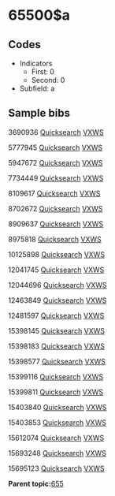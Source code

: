 # 65500$a

## Codes

-   Indicators
    -   First: 0
    -   Second: 0
-   Subfield: a

## Sample bibs

3690936 [Quicksearch](https://search.library.yale.edu/catalog/3690936) [VXWS](http://prodorbis.library.yale.edu:7014/vxws/GetHoldingsService?bibId=3690936)

5777945 [Quicksearch](https://search.library.yale.edu/catalog/5777945) [VXWS](http://prodorbis.library.yale.edu:7014/vxws/GetHoldingsService?bibId=5777945)

5947672 [Quicksearch](https://search.library.yale.edu/catalog/5947672) [VXWS](http://prodorbis.library.yale.edu:7014/vxws/GetHoldingsService?bibId=5947672)

7734449 [Quicksearch](https://search.library.yale.edu/catalog/7734449) [VXWS](http://prodorbis.library.yale.edu:7014/vxws/GetHoldingsService?bibId=7734449)

8109617 [Quicksearch](https://search.library.yale.edu/catalog/8109617) [VXWS](http://prodorbis.library.yale.edu:7014/vxws/GetHoldingsService?bibId=8109617)

8702672 [Quicksearch](https://search.library.yale.edu/catalog/8702672) [VXWS](http://prodorbis.library.yale.edu:7014/vxws/GetHoldingsService?bibId=8702672)

8909637 [Quicksearch](https://search.library.yale.edu/catalog/8909637) [VXWS](http://prodorbis.library.yale.edu:7014/vxws/GetHoldingsService?bibId=8909637)

8975818 [Quicksearch](https://search.library.yale.edu/catalog/8975818) [VXWS](http://prodorbis.library.yale.edu:7014/vxws/GetHoldingsService?bibId=8975818)

10125898 [Quicksearch](https://search.library.yale.edu/catalog/10125898) [VXWS](http://prodorbis.library.yale.edu:7014/vxws/GetHoldingsService?bibId=10125898)

12041745 [Quicksearch](https://search.library.yale.edu/catalog/12041745) [VXWS](http://prodorbis.library.yale.edu:7014/vxws/GetHoldingsService?bibId=12041745)

12044696 [Quicksearch](https://search.library.yale.edu/catalog/12044696) [VXWS](http://prodorbis.library.yale.edu:7014/vxws/GetHoldingsService?bibId=12044696)

12463849 [Quicksearch](https://search.library.yale.edu/catalog/12463849) [VXWS](http://prodorbis.library.yale.edu:7014/vxws/GetHoldingsService?bibId=12463849)

12481597 [Quicksearch](https://search.library.yale.edu/catalog/12481597) [VXWS](http://prodorbis.library.yale.edu:7014/vxws/GetHoldingsService?bibId=12481597)

15398145 [Quicksearch](https://search.library.yale.edu/catalog/15398145) [VXWS](http://prodorbis.library.yale.edu:7014/vxws/GetHoldingsService?bibId=15398145)

15398183 [Quicksearch](https://search.library.yale.edu/catalog/15398183) [VXWS](http://prodorbis.library.yale.edu:7014/vxws/GetHoldingsService?bibId=15398183)

15398577 [Quicksearch](https://search.library.yale.edu/catalog/15398577) [VXWS](http://prodorbis.library.yale.edu:7014/vxws/GetHoldingsService?bibId=15398577)

15399116 [Quicksearch](https://search.library.yale.edu/catalog/15399116) [VXWS](http://prodorbis.library.yale.edu:7014/vxws/GetHoldingsService?bibId=15399116)

15399811 [Quicksearch](https://search.library.yale.edu/catalog/15399811) [VXWS](http://prodorbis.library.yale.edu:7014/vxws/GetHoldingsService?bibId=15399811)

15403840 [Quicksearch](https://search.library.yale.edu/catalog/15403840) [VXWS](http://prodorbis.library.yale.edu:7014/vxws/GetHoldingsService?bibId=15403840)

15403853 [Quicksearch](https://search.library.yale.edu/catalog/15403853) [VXWS](http://prodorbis.library.yale.edu:7014/vxws/GetHoldingsService?bibId=15403853)

15612074 [Quicksearch](https://search.library.yale.edu/catalog/15612074) [VXWS](http://prodorbis.library.yale.edu:7014/vxws/GetHoldingsService?bibId=15612074)

15693248 [Quicksearch](https://search.library.yale.edu/catalog/15693248) [VXWS](http://prodorbis.library.yale.edu:7014/vxws/GetHoldingsService?bibId=15693248)

15695123 [Quicksearch](https://search.library.yale.edu/catalog/15695123) [VXWS](http://prodorbis.library.yale.edu:7014/vxws/GetHoldingsService?bibId=15695123)

**Parent topic:**[655](../../tags/655/655.md)

